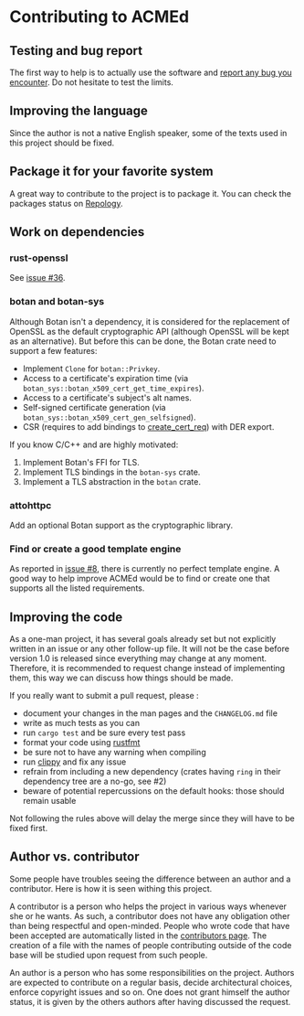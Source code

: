# Contributing to ACMEd


## Testing and bug report

The first way to help is to actually use the software and [report any bug you encounter](https://github.com/breard-r/acmed/issues). Do not hesitate to test the limits.


## Improving the language

Since the author is not a native English speaker, some of the texts used in this project should be fixed.


## Package it for your favorite system

A great way to contribute to the project is to package it. You can check the packages status on [Repology](https://repology.org/project/acmed/versions).


## Work on dependencies

### rust-openssl

See [issue #36](https://github.com/breard-r/acmed/issues/36).

### botan and botan-sys

Although Botan isn't a dependency, it is considered for the replacement of OpenSSL as the default cryptographic API (although OpenSSL will be kept as an alternative). But before this can be done, the Botan crate need to support a few features:

- Implement `Clone` for `botan::Privkey`.
- Access to a certificate's expiration time (via `botan_sys::botan_x509_cert_get_time_expires`).
- Access to a certificate's subject's alt names.
- Self-signed certificate generation (via `botan_sys::botan_x509_cert_gen_selfsigned`).
- CSR (requires to add bindings to [create_cert_req](https://botan.randombit.net/handbook/api_ref/x509.html#creating-pkcs-10-requests)) with DER export.

If you know C/C++ and are highly motivated:

1. Implement Botan's FFI for TLS.
2. Implement TLS bindings in the `botan-sys` crate.
3. Implement a TLS abstraction in the `botan` crate.

### attohttpc

Add an optional Botan support as the cryptographic library.

### Find or create a good template engine

As reported in [issue #8](https://github.com/breard-r/acmed/issues/8), there is currently no perfect template engine. A good way to help improve ACMEd would be to find or create one that supports all the listed requirements.


## Improving the code

As a one-man project, it has several goals already set but not explicitly written in an issue or any other follow-up file. It will not be the case before version 1.0 is released since everything may change at any moment. Therefore, it is recommended to request change instead of implementing them, this way we can discuss how things should be made.

If you really want to submit a pull request, please :

- document your changes in the man pages and the `CHANGELOG.md` file
- write as much tests as you can
- run `cargo test` and be sure every test pass
- format your code using [rustfmt](https://github.com/rust-lang/rustfmt)
- be sure not to have any warning when compiling
- run [clippy](https://github.com/rust-lang/rust-clippy) and fix any issue
- refrain from including a new dependency (crates having `ring` in their dependency tree are a no-go, see #2)
- beware of potential repercussions on the default hooks: those should remain usable

Not following the rules above will delay the merge since they will have to be fixed first.


## Author vs. contributor

Some people have troubles seeing the difference between an author and a contributor. Here is how it is seen withing this project.

A contributor is a person who helps the project in various ways whenever she or he wants. As such, a contributor does not have any obligation other than being respectful and open-minded. People who wrote code that have been accepted are automatically listed in the [contributors page](https://github.com/breard-r/acmed/graphs/contributors). The creation of a file with the names of people contributing outside of the code base will be studied upon request from such people.

An author is a person who has some responsibilities on the project. Authors are expected to contribute on a regular basis, decide architectural choices, enforce copyright issues and so on. One does not grant himself the author status, it is given by the others authors after having discussed the request.
